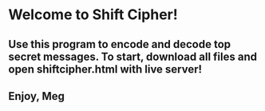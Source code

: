 # Welcome to Shift Cipher!
## Use this program to encode and decode top secret messages. To start, download all files and open shiftcipher.html with live server!

## Enjoy, Meg